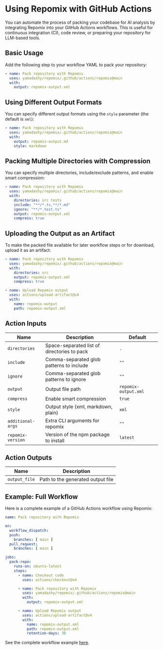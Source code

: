 # Using Repomix with GitHub Actions

You can automate the process of packing your codebase for AI analysis by integrating Repomix into your GitHub Actions workflows. This is useful for continuous integration (CI), code review, or preparing your repository for LLM-based tools.

## Basic Usage

Add the following step to your workflow YAML to pack your repository:

```yaml
- name: Pack repository with Repomix
  uses: yamadashy/repomix/.github/actions/repomix@main
  with:
    output: repomix-output.xml
```

## Using Different Output Formats

You can specify different output formats using the `style` parameter (the default is `xml`):

```yaml
- name: Pack repository with Repomix
  uses: yamadashy/repomix/.github/actions/repomix@main
  with:
    output: repomix-output.md
    style: markdown
```

## Packing Multiple Directories with Compression

You can specify multiple directories, include/exclude patterns, and enable smart compression:

```yaml
- name: Pack repository with Repomix
  uses: yamadashy/repomix/.github/actions/repomix@main
  with:
    directories: src tests
    include: "**/*.ts,**/*.md"
    ignore: "**/*.test.ts"
    output: repomix-output.xml
    compress: true
```

## Uploading the Output as an Artifact

To make the packed file available for later workflow steps or for download, upload it as an artifact:

```yaml
- name: Pack repository with Repomix
  uses: yamadashy/repomix/.github/actions/repomix@main
  with:
    directories: src
    output: repomix-output.xml
    compress: true

- name: Upload Repomix output
  uses: actions/upload-artifact@v4
  with:
    name: repomix-output
    path: repomix-output.xml
```

## Action Inputs

| Name              | Description                                 | Default           |
|-------------------|---------------------------------------------|-------------------|
| `directories`     | Space-separated list of directories to pack | `.`               |
| `include`         | Comma-separated glob patterns to include    | `""`             |
| `ignore`          | Comma-separated glob patterns to ignore     | `""`             |
| `output`          | Output file path                            | `repomix-output.xml`     |
| `compress`        | Enable smart compression                    | `true`            |
| `style`           | Output style (xml, markdown, plain)         | `xml`             |
| `additional-args` | Extra CLI arguments for repomix             | `""`             |
| `repomix-version` | Version of the npm package to install       | `latest`          |

## Action Outputs

| Name          | Description                        |
|---------------|------------------------------------|
| `output_file` | Path to the generated output file   |

## Example: Full Workflow

Here is a complete example of a GitHub Actions workflow using Repomix:

```yaml
name: Pack repository with Repomix

on:
  workflow_dispatch:
  push:
    branches: [ main ]
  pull_request:
    branches: [ main ]

jobs:
  pack-repo:
    runs-on: ubuntu-latest
    steps:
      - name: Checkout code
        uses: actions/checkout@v4

      - name: Pack repository with Repomix
        uses: yamadashy/repomix/.github/actions/repomix@main
        with:
          output: repomix-output.xml

      - name: Upload Repomix output
        uses: actions/upload-artifact@v4
        with:
          name: repomix-output.xml
          path: repomix-output.xml
          retention-days: 30
```

See the complete workflow example [here](https://github.com/yamadashy/repomix/blob/main/.github/workflows/pack-repository.yml).
